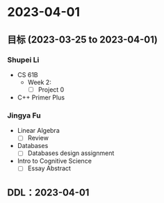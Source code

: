 # 2023-04-01
## 目标 (2023-03-25 to 2023-04-01)
### Shupei Li
- CS 61B
    - Week 2: 
        - [ ] Project 0
- C++ Primer Plus

### Jingya Fu
- Linear Algebra
    - [ ] Review
- Databases
    - [ ] Databases design assignment
- Intro to Cognitive Science
    - [ ] Essay Abstract 

## DDL：2023-04-01
